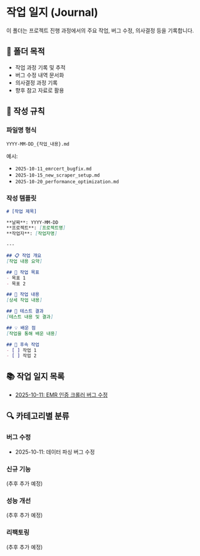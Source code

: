 # 작업 일지 (Journal)

이 폴더는 프로젝트 진행 과정에서의 주요 작업, 버그 수정, 의사결정 등을 기록합니다.

## 📂 폴더 목적

- 작업 과정 기록 및 추적
- 버그 수정 내역 문서화
- 의사결정 과정 기록
- 향후 참고 자료로 활용

## 📝 작성 규칙

### 파일명 형식
```
YYYY-MM-DD_{작업_내용}.md
```

예시:
- `2025-10-11_emrcert_bugfix.md`
- `2025-10-15_new_scraper_setup.md`
- `2025-10-20_performance_optimization.md`

### 작성 템플릿

```markdown
# [작업 제목]

**날짜**: YYYY-MM-DD
**프로젝트**: [프로젝트명]
**작업자**: [작업자명]

---

## 📋 작업 개요
[작업 내용 요약]

## 🎯 작업 목표
- 목표 1
- 목표 2

## 📝 작업 내용
[상세 작업 내용]

## 🧪 테스트 결과
[테스트 내용 및 결과]

## 💡 배운 점
[작업을 통해 배운 내용]

## 🔄 후속 작업
- [ ] 작업 1
- [ ] 작업 2
```

## 📚 작업 일지 목록

- [2025-10-11: EMR 인증 크롤러 버그 수정](2025-10-11_emrcert_bugfix.md)

## 🔍 카테고리별 분류

### 버그 수정
- 2025-10-11: 데이터 파싱 버그 수정

### 신규 기능
(추후 추가 예정)

### 성능 개선
(추후 추가 예정)

### 리팩토링
(추후 추가 예정)
